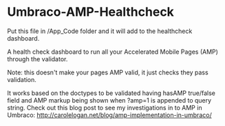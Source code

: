 # Umbraco-AMP-Healthcheck

Put this file in /App_Code folder and it will add to the healthcheck dashboard.

A health check dashboard to run all your Accelerated Mobile Pages (AMP) through the validator.

Note: this doesn't make your pages AMP valid, it just checks they pass validation.

It works based on the doctypes to be validated having hasAMP true/false field and AMP markup being shown when ?amp=1 is appended to query string. Check out this blog post to see my investigations in to AMP in Umbraco: http://carolelogan.net/blog/amp-implementation-in-umbraco/


